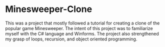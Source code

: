 # Minesweeper-Clone
This was a project that mostly followed a tutorial for creating a clone of the popular game Minesweeper. The intent of this project was to familiarize myself with the C# language and Winforms. The project also strengthened my grasp of loops, recursion, and object oriented programming.
